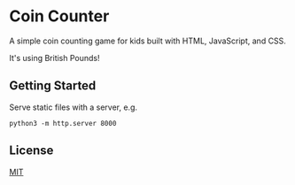 # Coin Counter

A simple coin counting game for kids built with HTML, JavaScript, and CSS.

It's using British Pounds!

## Getting Started

Serve static files with a server, e.g.

```
python3 -m http.server 8000
```

## License

[MIT](LICENSE)
